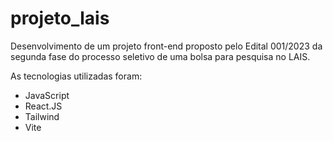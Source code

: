 # projeto_lais
 Desenvolvimento de um projeto front-end proposto pelo Edital 001/2023 da segunda fase do processo seletivo de uma bolsa para pesquisa no LAIS.
 
 As tecnologias utilizadas foram: 
 - JavaScript
 - React.JS
 - Tailwind
 - Vite
